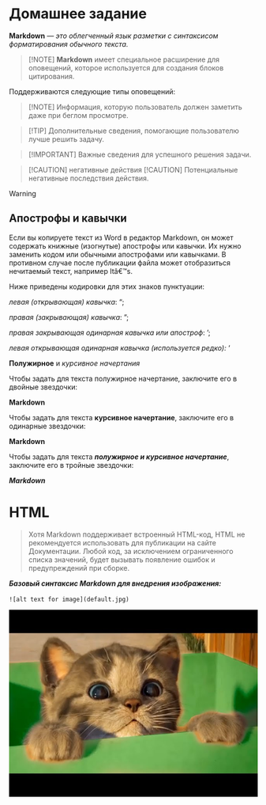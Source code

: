 # Домашнее задание

**Markdown** — *это облегченный язык разметки с синтаксисом форматирования обычного текста.*

>[!NOTE] **Markdown** имеет специальное расширение для оповещений, которое используется для создания блоков цитирования.

Поддерживаются следующие типы оповещений:

> [!NOTE] Информация, которую пользователь должен заметить даже при беглом просмотре.

> [!TIP] Дополнительные сведения, помогающие пользователю лучше решить задачу.

> [!IMPORTANT] Важные сведения для успешного решения задачи.

> [!CAUTION] негативные действия
> [!CAUTION] Потенциальные негативные последствия действия.

> [!WARNING]

## Апострофы и кавычки
Если вы копируете текст из Word в редактор Markdown, он может содержать книжные (изогнутые) апострофы или кавычки. Их нужно заменить кодом или обычными апострофами или кавычками. В противном случае после публикации файла может отобразиться нечитаемый текст, например Itâ€™s.

Ниже приведены кодировки для этих знаков пунктуации:

*левая (открывающая) кавычка*: &#8220;;

*правая (закрывающая) кавычка*: &#8221;;

*правая закрывающая одинарная кавычка или апостроф*: &#8217;;

*левая открывающая одинарная кавычка (используется редко):* &#8216;

**Полужирное** и *курсивное начертания*

Чтобы задать для текста полужирное начертание, заключите его в двойные звездочки:

**Markdown**

Чтобы задать для текста **курсивное начертание**, заключите его в одинарные звездочки:

**Markdown**


Чтобы задать для текста ***полужирное и курсивное начертание***, заключите его в тройные звездочки:

***Markdown***

# HTML
> Хотя Markdown поддерживает встроенный HTML-код, HTML не рекомендуется использовать для публикации на сайте Документации. Любой код, за исключением ограниченного списка значений, будет вызывать появление ошибок и предупреждений при сборке.

***Базовый синтаксис Markdown для внедрения изображения:***

`![alt text for image](default.jpg)`

![alt text for image](default.jpg)